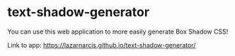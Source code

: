 # text-shadow-generator
You can use this web application to more easily generate Box Shadow CSS!

Link to app: https://lazarnarcis.github.io/text-shadow-generator/
